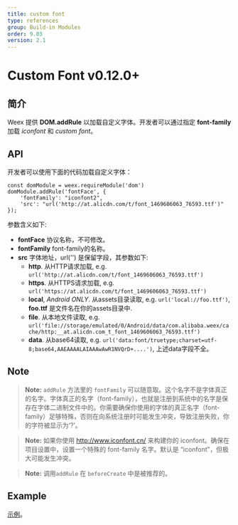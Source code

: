 ```yaml
---
title: custom font
type: references
group: Build-in Modules
order: 9.03
version: 2.1
---
```


# Custom Font <span class="api-version">v0.12.0+</span>
## 简介
Weex 提供  **DOM.addRule** 以加载自定义字体。开发者可以通过指定 **font-family**加载 *iconfont* 和 *custom font*。

## API
开发者可以使用下面的代码加载自定义字体：

    const domModule = weex.requireModule('dom')
    domModule.addRule('fontFace', {
        'fontFamily': "iconfont2",
        'src': "url('http://at.alicdn.com/t/font_1469606063_76593.ttf')"
    });

参数含义如下:

* **fontFace** 协议名称，不可修改。
* **fontFamily** font-family的名称。
* **src** 字体地址，url('') 是保留字段，其参数如下:
    * **http**. 从HTTP请求加载, e.g. `url('http://at.alicdn.com/t/font_1469606063_76593.ttf')`
    * **https**. 从HTTPS请求加载, e.g. `url('https://at.alicdn.com/t/font_1469606063_76593.ttf')` 
    * **local**, *Android ONLY*. 从assets目录读取, e.g. `url('local://foo.ttf')`,  **foo.ttf** 是文件名在你的assets目录中.
    * **file**. 从本地文件读取, e.g. `url('file://storage/emulated/0/Android/data/com.alibaba.weex/cache/http:__at.alicdn.com_t_font_1469606063_76593.ttf')` 
    * **data**. 从base64读取, e.g. `url('data:font/truetype;charset=utf-8;base64,AAEAAAALAIAAAwAwR1NVQrD+....')`, 上述data字段不全。

## Note
> **Note:** `addRule` 方法里的 `fontFamily` 可以随意取。这个名字不是字体真正的名字。字体真正的名字（font-family），也就是注册到系统中的名字是保存在字体二进制文件中的。你需要确保你使用的字体的真正名字（font-family）足够特殊，否则在向系统注册时可能发生冲突，导致注册失败，你的字符被显示为‘?’。

> **Note:** 如果你使用 http://www.iconfont.cn/ 来构建你的 iconfont。确保在项目设置中，设置一个特殊的 font-family 名字。默认是 “iconfont”，但极大可能发生冲突。

> **Note:** 调用`addRule` 在 `beforeCreate` 中是被推荐的。

## Example
[示例](http://dotwe.org/vue/7e328ee2ac9b7205c9ee37f4e509263d)。